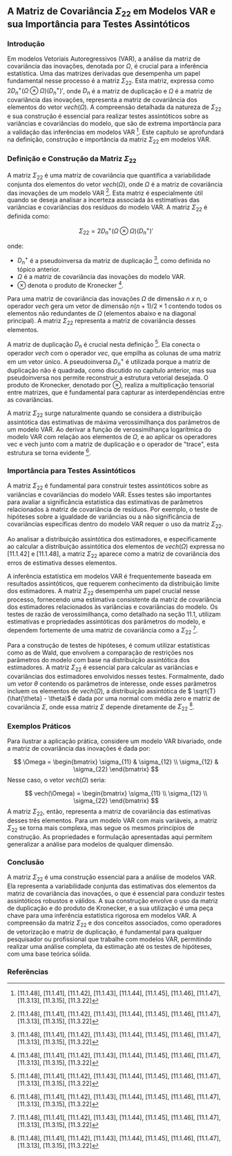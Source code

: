 ## A Matriz de Covariância $\Sigma_{22}$ em Modelos VAR e sua Importância para Testes Assintóticos

### Introdução

Em modelos Vetoriais Autoregressivos (VAR), a análise da matriz de covariância das inovações, denotada por $\Omega$, é crucial para a inferência estatística. Uma das matrizes derivadas que desempenha um papel fundamental nesse processo é a matriz $\Sigma_{22}$. Esta matriz, expressa como $2D_n^+(\Omega \otimes \Omega)(D_n^+)'$, onde $D_n$ é a matriz de duplicação e $\Omega$ é a matriz de covariância das inovações, representa a matriz de covariância dos elementos do vetor $vech(\Omega)$. A compreensão detalhada da natureza de $\Sigma_{22}$ e sua construção é essencial para realizar testes assintóticos sobre as variâncias e covariâncias do modelo, que são de extrema importância para a validação das inferências em modelos VAR [^1]. Este capítulo se aprofundará na definição, construção e importância da matriz $\Sigma_{22}$ em modelos VAR.

### Definição e Construção da Matriz $\Sigma_{22}$

A matriz $\Sigma_{22}$ é uma matriz de covariância que quantifica a variabilidade conjunta dos elementos do vetor $vech(\Omega)$, onde $\Omega$ é a matriz de covariância das inovações de um modelo VAR [^1]. Esta matriz é especialmente útil quando se deseja analisar a incerteza associada às estimativas das variâncias e covariâncias dos resíduos do modelo VAR. A matriz $\Sigma_{22}$ é definida como:

$$ \Sigma_{22} = 2D_n^+ (\Omega \otimes \Omega) (D_n^+)' $$

onde:

-   $D_n^+$ é a pseudoinversa da matriz de duplicação [^1], como definida no tópico anterior.
-   $\Omega$ é a matriz de covariância das inovações do modelo VAR.
-   $\otimes$ denota o produto de Kronecker [^1].

Para uma matriz de covariância das inovações $\Omega$ de dimensão *n x n*, o operador *vech* gera um vetor de dimensão $n(n+1)/2 \times 1$ contendo todos os elementos não redundantes de $\Omega$ (elementos abaixo e na diagonal principal). A matriz $\Sigma_{22}$ representa a matriz de covariância desses elementos.

A matriz de duplicação $D_n$ é crucial nesta definição [^1]. Ela conecta o operador *vech* com o operador *vec*, que empilha as colunas de uma matriz em um vetor único. A pseudoinversa $D_n^+$ é utilizada porque a matriz de duplicação não é quadrada, como discutido no capítulo anterior, mas sua pseudoinversa nos permite reconstruir a estrutura vetorial desejada. O produto de Kronecker, denotado por $\otimes$, realiza a multiplicação tensorial entre matrizes, que é fundamental para capturar as interdependências entre as covariâncias.

A matriz $\Sigma_{22}$ surge naturalmente quando se considera a distribuição assintótica das estimativas de máxima verossimilhança dos parâmetros de um modelo VAR. Ao derivar a função de verossimilhança logarítmica do modelo VAR com relação aos elementos de *$\Omega$*, e ao aplicar os operadores vec e vech junto com a matriz de duplicação e o operador de "trace", esta estrutura se torna evidente [^1].

### Importância para Testes Assintóticos

A matriz $\Sigma_{22}$ é fundamental para construir testes assintóticos sobre as variâncias e covariâncias do modelo VAR. Esses testes são importantes para avaliar a significância estatística das estimativas de parâmetros relacionados à matriz de covariância de resíduos. Por exemplo, o teste de hipóteses sobre a igualdade de variâncias ou a não significância de covariâncias específicas dentro do modelo VAR requer o uso da matriz $\Sigma_{22}$.

Ao analisar a distribuição assintótica dos estimadores, e especificamente ao calcular a distribuição assintótica dos elementos de $vech(\Omega)$ expressa no [11.1.42] e [11.1.48], a matriz $\Sigma_{22}$ aparece como a matriz de covariância dos erros de estimativa desses elementos.

A inferência estatística em modelos VAR é frequentemente baseada em resultados assintóticos, que requerem conhecimento da distribuição limite dos estimadores. A matriz $\Sigma_{22}$ desempenha um papel crucial nesse processo, fornecendo uma estimativa consistente da matriz de covariância dos estimadores relacionados às variâncias e covariâncias do modelo. Os testes de razão de verossimilhança, como detalhado na seção 11.1, utilizam  estimativas e propriedades assintóticas dos parâmetros do modelo, e dependem fortemente de uma matriz de covariância como a $\Sigma_{22}$ [^1].

Para a construção de testes de hipóteses, é comum utilizar estatísticas como as de Wald, que envolvem a comparação de restrições nos parâmetros do modelo com base na distribuição assintótica dos estimadores. A matriz $\Sigma_{22}$ é essencial para calcular as variâncias e covariâncias dos estimadores envolvidos nesses testes. Formalmente, dado um vetor *$\theta$* contendo os parâmetros de interesse, onde esses parâmetros incluem os elementos de $vech(\Omega)$, a distribuição assintótica de $ \sqrt{T}(\hat{\theta} - \theta)$ é dada por uma normal com média zero e matriz de covariância $\Sigma$, onde essa matriz $\Sigma$ depende diretamente de $\Sigma_{22}$ [^1].

### Exemplos Práticos

Para ilustrar a aplicação prática, considere um modelo VAR bivariado, onde a matriz de covariância das inovações  é dada por:

$$ \Omega = \begin{bmatrix} \sigma_{11} & \sigma_{12} \\ \sigma_{12} & \sigma_{22} \end{bmatrix} $$
Nesse caso, o vetor $vech(\Omega)$ seria:

$$ vech(\Omega) = \begin{bmatrix} \sigma_{11} \\ \sigma_{12} \\ \sigma_{22} \end{bmatrix} $$
A matriz $\Sigma_{22}$, então, representa a matriz de covariância das estimativas desses três elementos. Para um modelo VAR com mais variáveis, a matriz $\Sigma_{22}$ se torna mais complexa, mas segue os mesmos princípios de construção. As propriedades e formulação apresentadas aqui permitem generalizar a análise para modelos de qualquer dimensão.

### Conclusão

A matriz $\Sigma_{22}$ é uma construção essencial para a análise de modelos VAR. Ela representa a variabilidade conjunta das estimativas dos elementos da matriz de covariância das inovações, o que é essencial para conduzir testes assintóticos robustos e válidos. A sua construção envolve o uso da matriz de duplicação e do produto de Kronecker, e a sua utilização é uma peça chave para uma inferência estatística rigorosa em modelos VAR. A compreensão da matriz $\Sigma_{22}$ e dos conceitos associados, como operadores de vetorização e matriz de duplicação, é fundamental para qualquer pesquisador ou profissional que trabalhe com modelos VAR, permitindo realizar uma análise completa, da estimação até os testes de hipóteses, com uma base teórica sólida.

### Referências

[^1]: [11.1.48], [11.1.41], [11.1.42], [11.1.43], [11.1.44], [11.1.45], [11.1.46], [11.1.47], [11.3.13], [11.3.15], [11.3.22]
<!-- END -->
